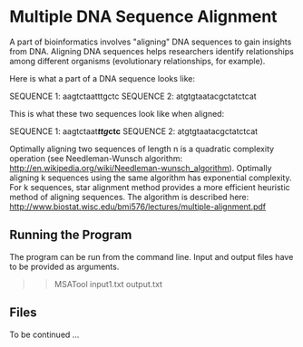 Multiple DNA Sequence Alignment
===============================

A part of bioinformatics involves "aligning" DNA sequences to gain insights from DNA. Aligning DNA sequences helps researchers identify relationships among different organisms (evolutionary relationships, for example).

Here is what a part of a DNA sequence looks like:

SEQUENCE 1: aagtctaatttgctc
SEQUENCE 2: atgtgtaatacgctatctcat

This is what these two sequences look like when aligned:

SEQUENCE 1: aagtctaat***ttg*ctc**
SEQUENCE 2: atgtgtaatacgctatctcat

Optimally aligning two sequences of length n is a quadratic complexity operation (see Needleman-Wunsch algorithm: http://en.wikipedia.org/wiki/Needleman-wunsch_algorithm). Optimally aligning k sequences using the same algorithm has exponential complexity. For k sequences, star alignment method provides a more efficient heuristic method of aligning sequences. The algorithm is described here: http://www.biostat.wisc.edu/bmi576/lectures/multiple-alignment.pdf

Running the Program
-------------------

The program can be run from the command line. Input and output files have to be provided as arguments.

>> MSATool input1.txt output.txt

Files
-----

To be continued ...
